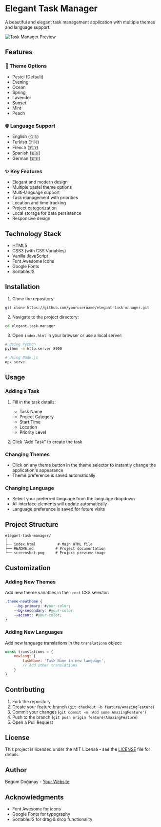 # Elegant Task Manager

A beautiful and elegant task management application with multiple themes and language support.

![Task Manager Preview](screenshot.png)

## Features

### 🎨 Theme Options
- Pastel (Default)
- Evening
- Ocean
- Spring
- Lavender
- Sunset
- Mint
- Peach

### 🌐 Language Support
- English (🇬🇧)
- Turkish (🇹🇷)
- French (🇫🇷)
- Spanish (🇪🇸)
- German (🇩🇪)

### ✨ Key Features
- Elegant and modern design
- Multiple pastel theme options
- Multi-language support
- Task management with priorities
- Location and time tracking
- Project categorization
- Local storage for data persistence
- Responsive design

## Technology Stack

- HTML5
- CSS3 (with CSS Variables)
- Vanilla JavaScript
- Font Awesome Icons
- Google Fonts
- SortableJS

## Installation

1. Clone the repository:
```bash
git clone https://github.com/yourusername/elegant-task-manager.git
```

2. Navigate to the project directory:
```bash
cd elegant-task-manager
```

3. Open `index.html` in your browser or use a local server:
```bash
# Using Python
python -m http.server 8000

# Using Node.js
npx serve
```

## Usage

### Adding a Task
1. Fill in the task details:
   - Task Name
   - Project Category
   - Start Time
   - Location
   - Priority Level

2. Click "Add Task" to create the task

### Changing Themes
- Click on any theme button in the theme selector to instantly change the application's appearance
- Theme preference is saved automatically

### Changing Language
- Select your preferred language from the language dropdown
- All interface elements will update automatically
- Language preference is saved for future visits

## Project Structure

```
elegant-task-manager/
│
├── index.html          # Main HTML file
├── README.md          # Project documentation
└── screenshot.png     # Project preview image
```

## Customization

### Adding New Themes
Add new theme variables in the `:root` CSS selector:

```css
.theme-newtheme {
    --bg-primary: #your-color;
    --bg-secondary: #your-color;
    --accent: #your-color;
}
```

### Adding New Languages
Add new language translations in the `translations` object:

```javascript
const translations = {
    newlang: {
        taskName: 'Task Name in new language',
        // Add other translations
    }
}
```

## Contributing

1. Fork the repository
2. Create your feature branch (`git checkout -b feature/AmazingFeature`)
3. Commit your changes (`git commit -m 'Add some AmazingFeature'`)
4. Push to the branch (`git push origin feature/AmazingFeature`)
5. Open a Pull Request

## License

This project is licensed under the MIT License - see the [LICENSE](LICENSE) file for details.

## Author

Begüm Doğanay - [Your Website](https://yourwebsite.com)

## Acknowledgments

- Font Awesome for icons
- Google Fonts for typography
- SortableJS for drag & drop functionality
